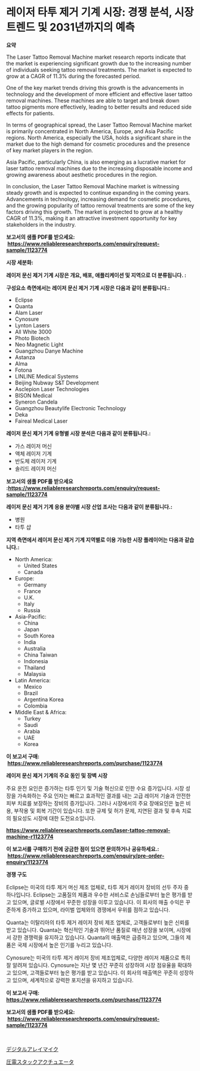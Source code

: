 <p><h1>레이저 타투 제거 기계 시장: 경쟁 분석, 시장 트렌드 및 2031년까지의 예측</h1></p><p><strong>요약</strong></p>
<p><p>The Laser Tattoo Removal Machine market research reports indicate that the market is experiencing significant growth due to the increasing number of individuals seeking tattoo removal treatments. The market is expected to grow at a CAGR of 11.3% during the forecasted period. </p><p>One of the key market trends driving this growth is the advancements in technology and the development of more efficient and effective laser tattoo removal machines. These machines are able to target and break down tattoo pigments more effectively, leading to better results and reduced side effects for patients.</p><p>In terms of geographical spread, the Laser Tattoo Removal Machine market is primarily concentrated in North America, Europe, and Asia Pacific regions. North America, especially the USA, holds a significant share in the market due to the high demand for cosmetic procedures and the presence of key market players in the region. </p><p>Asia Pacific, particularly China, is also emerging as a lucrative market for laser tattoo removal machines due to the increasing disposable income and growing awareness about aesthetic procedures in the region.</p><p>In conclusion, the Laser Tattoo Removal Machine market is witnessing steady growth and is expected to continue expanding in the coming years. Advancements in technology, increasing demand for cosmetic procedures, and the growing popularity of tattoo removal treatments are some of the key factors driving this growth. The market is projected to grow at a healthy CAGR of 11.3%, making it an attractive investment opportunity for key stakeholders in the industry.</p></p>
<p><strong>보고서의 샘플 PDF를 받으세요: &nbsp;<a href="https://www.reliableresearchreports.com/enquiry/request-sample/1123774">https://www.reliableresearchreports.com/enquiry/request-sample/1123774</a></strong></p>
<p><strong>시장 세분화:</strong></p>
<p><strong> 레이저 문신 제거 기계 시장은 개요, 배포, 애플리케이션 및 지역으로 더 분류됩니다. :</strong></p>
<p><strong>구성요소 측면에서는 레이저 문신 제거 기계 시장은 다음과 같이 분류됩니다.:</strong></p>
<p><ul><li>Eclipse</li><li>Quanta</li><li>Alam Laser</li><li>Cynosure</li><li>Lynton Lasers</li><li>All White 3000</li><li>Photo Biotech</li><li>Neo Magnetic Light</li><li>Guangzhou Danye Machine</li><li>Astanza</li><li>Alma</li><li>Fotona</li><li>LINLINE Medical Systems</li><li>Beijing Nubway S&T Development</li><li>Asclepion Laser Technologies</li><li>BISON Medical</li><li>Syneron Candela</li><li>Guangzhou Beautylife Electronic Technology</li><li>Deka</li><li>Faireal Medical Laser</li></ul></p>
<p><strong> 레이저 문신 제거 기계 유형별 시장 분석은 다음과 같이 분류됩니다.:</strong></p>
<p><ul><li>가스 레이저 머신</li><li>액체 레이저 기계</li><li>반도체 레이저 기계</li><li>솔리드 레이저 머신</li></ul></p>
<p><strong>보고서의 샘플 PDF를 받으세요 :<a href="https://www.reliableresearchreports.com/enquiry/request-sample/1123774">https://www.reliableresearchreports.com/enquiry/request-sample/1123774</a></strong></p>
<p><strong> 레이저 문신 제거 기계 응용 분야별 시장 산업 조사는 다음과 같이 분류됩니다.:</strong></p>
<p><ul><li>병원</li><li>타투 샵</li></ul></p>
<p><strong>지역 측면에서 레이저 문신 제거 기계 지역별로 이용 가능한 시장 플레이어는 다음과 같습니다.:</strong></p>
<p><ul>
    <li>
        North America:
        <ul>
            <li>United States</li>
            <li>Canada</li>
        </ul>
    </li>
    <li>
        Europe:
        <ul>
            <li>Germany</li>
            <li>France</li>
            <li>U.K.</li>
            <li>Italy</li>
            <li>Russia</li>
        </ul>
    </li>
    <li>
        Asia-Pacific:
        <ul>
            <li>China</li>
            <li>Japan</li>
            <li>South Korea</li>
            <li>India</li>
            <li>Australia</li>
            <li>China Taiwan</li>
            <li>Indonesia</li>
            <li>Thailand</li>
            <li>Malaysia</li>
        </ul>
    </li>
    <li>
        Latin America:
        <ul>
            <li>Mexico</li>
            <li>Brazil</li>
            <li>Argentina Korea</li>
            <li>Colombia</li>
        </ul>
    </li>
    <li>
        Middle East & Africa:
        <ul>
            <li>Turkey</li>
            <li>Saudi</li>
            <li>Arabia</li>
            <li>UAE</li>
            <li>Korea</li>
        </ul>
    </li>
    </ul></p>
<p><strong>이 보고서 구매: &nbsp;<a href="https://www.reliableresearchreports.com/purchase/1123774">https://www.reliableresearchreports.com/purchase/1123774</a></strong></p>
<p><strong>레이저 문신 제거 기계의 주요 동인 및 장벽 시장</strong></p>
<p><p>주요 운전 요인은 증가하는 타투 인기 및 기술 혁신으로 인한 수요 증가입니다. 시장 성장을 가속화하는 주요 인자는 빠르고 효과적인 결과를 내는 고급 레이저 기술과 안전한 피부 치료를 보장하는 장비의 증가입니다. 그러나 시장에서의 주요 장애요인은 높은 비용, 부작용 및 회복 기간이 있습니다. 또한 규제 및 허가 문제, 지연된 결과 및 후속 치료의 필요성도 시장에 대한 도전요소입니다.</p></p>
<p><strong><a href="https://www.reliableresearchreports.com/laser-tattoo-removal-machine-r1123774">https://www.reliableresearchreports.com/laser-tattoo-removal-machine-r1123774</a></strong></p>
<p><strong>이 보고서를 구매하기 전에 궁금한 점이 있으면 문의하거나 공유하세요.: &nbsp;<a href="https://www.reliableresearchreports.com/enquiry/pre-order-enquiry/1123774">https://www.reliableresearchreports.com/enquiry/pre-order-enquiry/1123774</a></strong></p>
<p><strong>경쟁 구도</strong></p>
<p><p>Eclipse는 미국의 타투 제거 머신 제조 업체로, 타투 제거 레이저 장비의 선두 주자 중 하나입니다. Eclipse는 고품질의 제품과 우수한 서비스로 손님들로부터 높은 평가를 받고 있으며, 글로벌 시장에서 꾸준한 성장을 이루고 있습니다. 이 회사의 매출 수익은 꾸준하게 증가하고 있으며, 라이벌 업체와의 경쟁에서 우위를 점하고 있습니다.</p><p>Quanta는 이탈리아의 타투 제거 레이저 장비 제조 업체로, 고객들로부터 높은 신뢰를 받고 있습니다. Quanta는 혁신적인 기술과 뛰어난 품질로 매년 성장을 보이며, 시장에서 강한 경쟁력을 유지하고 있습니다. Quanta의 매출액은 급증하고 있으며, 그들의 제품은 국제 시장에서 높은 인기를 누리고 있습니다.</p><p>Cynosure는 미국의 타투 제거 레이저 장비 제조업체로, 다양한 레이저 제품으로 특히 잘 알려져 있습니다. Cynosure는 지난 몇 년간 꾸준히 성장하여 시장 점유율을 확대하고 있으며, 고객들로부터 높은 평가를 받고 있습니다. 이 회사의 매출액은 꾸준히 성장하고 있으며, 세계적으로 강력한 포지션을 유지하고 있습니다.</p></p>
<p><strong>이 보고서 구매: &nbsp; <a href="https://www.reliableresearchreports.com/purchase/1123774">https://www.reliableresearchreports.com/purchase/1123774</a></strong></p>
<p><strong>보고서의 샘플 PDF를 받으세요: &nbsp;<a href="https://www.reliableresearchreports.com/enquiry/request-sample/1123774">https://www.reliableresearchreports.com/enquiry/request-sample/1123774</a></strong><strong></strong></p>
<p>&nbsp;</p>
<p><p><a href="https://github.com/zekaoe592392/Market-Research-Report-List-1/blob/main/643579126361.md">デジタルアレイマイク</a></p><p><a href="https://github.com/LeanneBruen2023/Market-Research-Report-List-1/blob/main/382303226360.md">圧電スタックアクチュエータ</a></p></p>